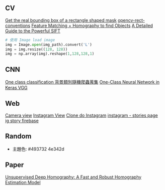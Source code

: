 
## CV
[Get the real bounding box of a rectangle shaped mask](https://stackoverflow.com/questions/61403755/get-the-real-bounding-box-of-a-rectangle-shaped-mask)
[opencv-rect-conventions](https://stackoverflow.com/questions/57068928/opencv-rect-conventions-what-is-x-y-width-height)
[Feature Matching + Homography to find Objects](https://opencv-python-tutroals.readthedocs.io/en/latest/py_tutorials/py_feature2d/py_feature_homography/py_feature_homography.html)
[A Detailed Guide to the Powerful SIFT](https://www.analyticsvidhya.com/blog/2019/10/detailed-guide-powerful-sift-technique-image-matching-python/)

```py
# 使用 Image load image
img = Image.open(img_path).convert('L')
img = img.resize((128, 128))
img = np.array(img).reshape(1,128,128,1)
```

## CNN
[One class classification 背景類別隨機爬蟲蒐集](https://stackoverflow.com/questions/57309958/one-class-classification-using-keras-and-python)
[One-Class Neural Network in Keras VGG](https://towardsdatascience.com/one-class-neural-network-in-keras-249ff56201c0)


## Web
[Camera view](https://codepen.io/7696122/pen/gOOLNPG)
[Instagram View](https://codepen.io/MrNaceja/pen/XWXZZRj)
[Clone do Instagram](https://codepen.io/wgbn/pen/exxYwP)
[instagram - stories page](https://codepen.io/mouraggui/pen/QWbpjJa)
[ig story firebase](https://codepen.io/rsnappd/pen/gOOmwwd)

## Random
- 主題色: #493732
4e342d


## Paper
[Unsupervised Deep Homography: A Fast and Robust Homography Estimation Model](https://twin.sci-hub.se/6752/a3b2fb7ac1b4cf7af86d9e46fd8d095b/nguyen2018.pdf#view=FitH)